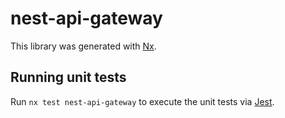 # nest-api-gateway

This library was generated with [Nx](https://nx.dev).

## Running unit tests

Run `nx test nest-api-gateway` to execute the unit tests via [Jest](https://jestjs.io).
